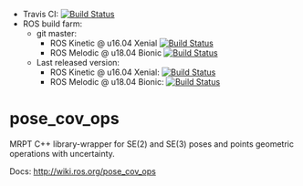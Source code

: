 
 * Travis CI: [![Build Status](https://travis-ci.org/mrpt-ros-pkg/pose_cov_ops.svg?branch=master)](https://travis-ci.org/mrpt-ros-pkg/pose_cov_ops)
 * ROS build farm:
   * git master:
     * ROS Kinetic @ u16.04 Xenial [![Build Status](http://build.ros.org/job/Kdev__pose_cov_ops__ubuntu_xenial_amd64/badge/icon)](http://build.ros.org/job/Kdev__pose_cov_ops__ubuntu_xenial_amd64/)
     * ROS Melodic @ u18.04 Bionic [![Build Status](http://build.ros.org/job/Mdev__pose_cov_ops__ubuntu_bionic_amd64/badge/icon)](http://build.ros.org/job/Mdev__pose_cov_ops__ubuntu_bionic_amd64/)
   * Last released version:
     * ROS Kinetic @ u16.04 Xenial: [![Build Status](http://build.ros.org/job/Kbin_uX64__pose_cov_ops__ubuntu_xenial_amd64__binary/badge/icon)](http://build.ros.org/job/Kbin_uX64__pose_cov_ops__ubuntu_xenial_amd64__binary/)
     * ROS Melodic @ u18.04 Bionic: [![Build Status](http://build.ros.org/job/Mbin_uB64__pose_cov_ops__ubuntu_bionic_amd64__binary/badge/icon)](http://build.ros.org/job/Mbin_uB64__pose_cov_ops__ubuntu_bionic_amd64__binary/)


pose_cov_ops
============

MRPT C++ library-wrapper for SE(2) and SE(3) poses and points geometric operations with uncertainty.

Docs: http://wiki.ros.org/pose_cov_ops

